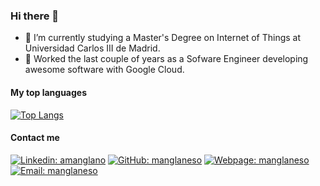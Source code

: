 ### Hi there 👋

- 🌱 I’m currently studying a Master's Degree on Internet of Things at Universidad Carlos III de Madrid.
- 💼 Worked the last couple of years as a Sofware Engineer developing awesome software with Google Cloud.

#### My top languages

[![Top Langs](https://github-readme-stats.vercel.app/api/top-langs/?username=manglaneso&layout=compact)](https://github.com/anuraghazra/github-readme-stats)

#### Contact me

[![Linkedin: amanglano](https://img.shields.io/badge/-amanglano-blue?style=flat&logo=Linkedin&logoColor=white&link=https://www.linkedin.com/in/amanglano/)](https://www.linkedin.com/in/amanglano)
[![GitHub: manglaneso](https://img.shields.io/badge/-amanglano-black?style=flat&logo=Github&logoColor=white&link=https://github.com/manglaneso)](https://github.com/manglaneso)
[![Webpage: manglaneso](https://img.shields.io/badge/-manglaneso.me-grey?style=flat&logo=42&logoColor=white&link=https://manglaneso.me)](https://manglaneso.me)
[![Email: manglaneso](https://img.shields.io/badge/-andresmc94@gmail.com-red?style=flat&logo=Gmail&logoColor=white&link=mailto:andresmc94@gmail.com)](mailto:andresmc94@gmail.com)
